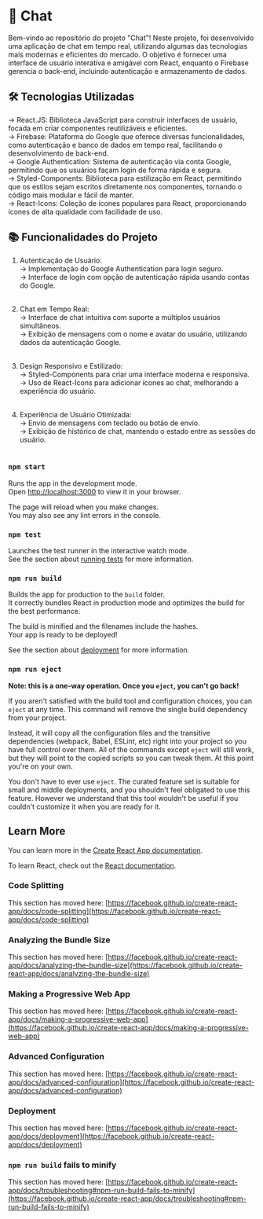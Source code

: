 # 🚀 Chat

Bem-vindo ao repositório do projeto "Chat"! Neste projeto, foi desenvolvido uma aplicação de chat em tempo real, utilizando algumas das tecnologias mais modernas e eficientes do mercado. O objetivo é fornecer uma interface de usuário interativa e amigável com React, enquanto o Firebase gerencia o back-end, incluindo autenticação e armazenamento de dados.

## 🛠️ Tecnologias Utilizadas

-> React.JS: Biblioteca JavaScript para construir interfaces de usuário, focada em criar componentes reutilizáveis e eficientes.<br>
-> Firebase: Plataforma do Google que oferece diversas funcionalidades, como autenticação e banco de dados em tempo real, facilitando o desenvolvimento de back-end.<br>
-> Google Authentication: Sistema de autenticação via conta Google, permitindo que os usuários façam login de forma rápida e segura.<br>
-> Styled-Components: Biblioteca para estilização em React, permitindo que os estilos sejam escritos diretamente nos componentes, tornando o código mais modular e fácil de manter.<br>
-> React-Icons: Coleção de ícones populares para React, proporcionando ícones de alta qualidade com facilidade de uso.<br>

## 📚 Funcionalidades do Projeto

1. Autenticação de Usuário:<br>
  -> Implementação do Google Authentication para login seguro.<br>
  -> Interface de login com opção de autenticação rápida usando contas do Google.<br><br>
   
2. Chat em Tempo Real:<br>
  -> Interface de chat intuitiva com suporte a múltiplos usuários simultâneos.<br>
  -> Exibição de mensagens com o nome e avatar do usuário, utilizando dados da autenticação Google.<br><br>
   
3. Design Responsivo e Estilizado:<br>
  -> Styled-Components para criar uma interface moderna e responsiva.<br>
  -> Uso de React-Icons para adicionar ícones ao chat, melhorando a experiência do usuário.<br><br>

4. Experiência de Usuário Otimizada:<br>
  -> Envio de mensagens com teclado ou botão de envio.<br>
  -> Exibição de histórico de chat, mantendo o estado entre as sessões do usuário.<br><br>

### `npm start`

Runs the app in the development mode.\
Open [http://localhost:3000](http://localhost:3000) to view it in your browser.

The page will reload when you make changes.\
You may also see any lint errors in the console.

### `npm test`

Launches the test runner in the interactive watch mode.\
See the section about [running tests](https://facebook.github.io/create-react-app/docs/running-tests) for more information.

### `npm run build`

Builds the app for production to the `build` folder.\
It correctly bundles React in production mode and optimizes the build for the best performance.

The build is minified and the filenames include the hashes.\
Your app is ready to be deployed!

See the section about [deployment](https://facebook.github.io/create-react-app/docs/deployment) for more information.

### `npm run eject`

**Note: this is a one-way operation. Once you `eject`, you can't go back!**

If you aren't satisfied with the build tool and configuration choices, you can `eject` at any time. This command will remove the single build dependency from your project.

Instead, it will copy all the configuration files and the transitive dependencies (webpack, Babel, ESLint, etc) right into your project so you have full control over them. All of the commands except `eject` will still work, but they will point to the copied scripts so you can tweak them. At this point you're on your own.

You don't have to ever use `eject`. The curated feature set is suitable for small and middle deployments, and you shouldn't feel obligated to use this feature. However we understand that this tool wouldn't be useful if you couldn't customize it when you are ready for it.

## Learn More

You can learn more in the [Create React App documentation](https://facebook.github.io/create-react-app/docs/getting-started).

To learn React, check out the [React documentation](https://reactjs.org/).

### Code Splitting

This section has moved here: [https://facebook.github.io/create-react-app/docs/code-splitting](https://facebook.github.io/create-react-app/docs/code-splitting)

### Analyzing the Bundle Size

This section has moved here: [https://facebook.github.io/create-react-app/docs/analyzing-the-bundle-size](https://facebook.github.io/create-react-app/docs/analyzing-the-bundle-size)

### Making a Progressive Web App

This section has moved here: [https://facebook.github.io/create-react-app/docs/making-a-progressive-web-app](https://facebook.github.io/create-react-app/docs/making-a-progressive-web-app)

### Advanced Configuration

This section has moved here: [https://facebook.github.io/create-react-app/docs/advanced-configuration](https://facebook.github.io/create-react-app/docs/advanced-configuration)

### Deployment

This section has moved here: [https://facebook.github.io/create-react-app/docs/deployment](https://facebook.github.io/create-react-app/docs/deployment)

### `npm run build` fails to minify

This section has moved here: [https://facebook.github.io/create-react-app/docs/troubleshooting#npm-run-build-fails-to-minify](https://facebook.github.io/create-react-app/docs/troubleshooting#npm-run-build-fails-to-minify)
